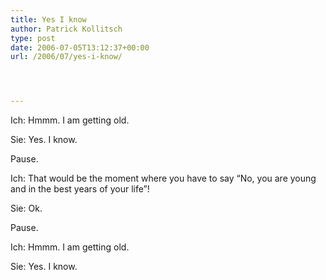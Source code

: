 ```yaml
---
title: Yes I know
author: Patrick Kollitsch
type: post
date: 2006-07-05T13:12:37+00:00
url: /2006/07/yes-i-know/




---
```

Ich: Hmmm. I am getting old.
  
Sie: Yes. I know.

Pause.

Ich: That would be the moment where you have to say &#8220;No, you are young and in the best years of your life&#8221;!
  
Sie: Ok.

Pause. 

Ich: Hmmm. I am getting old.
  
Sie: Yes. I know.